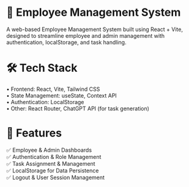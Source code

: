 # 🚀 Employee Management System

A web-based Employee Management System built using React + Vite, designed to streamline employee and admin management with authentication, localStorage, and task handling.

# 🛠 Tech Stack

• Frontend: React, Vite, Tailwind CSS \
• State Management: useState, Context API \
• Authentication: LocalStorage \
• Other: React Router, ChatGPT API (for task generation)


# 📌 Features

✅ Employee & Admin Dashboards \
✅ Authentication & Role Management \
✅ Task Assignment & Management \
✅ LocalStorage for Data Persistence \
✅ Logout & User Session Management 
